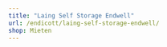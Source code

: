 ```yaml
---
title: "Laing Self Storage Endwell"
url: /endicott/laing-self-storage-endwell/
shop: Mieten
---
```

